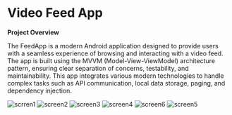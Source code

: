 # Video Feed App

**Project Overview**

The FeedApp is a modern Android application designed to provide users with a seamless experience of browsing and interacting with a video feed. 
The app is built using the MVVM (Model-View-ViewModel) architecture pattern, ensuring clear separation of concerns, testability, and maintainability. 
This app integrates various modern technologies to handle complex tasks such as API communication, local data storage, paging, and dependency injection.

![scrren1](https://github.com/user-attachments/assets/c63d6200-a2f8-44c0-bc73-9183039a2036)
![screen2](https://github.com/user-attachments/assets/08189b32-56e6-4999-a873-12cdf67f1c40)
![screen3](https://github.com/user-attachments/assets/fa1319d2-2052-4505-8142-2c0c6acc59e7)
![screen4](https://github.com/user-attachments/assets/0e5fb26b-112b-4791-8ecd-a5c2e59e0463)
![screen6](https://github.com/user-attachments/assets/62153ad1-7c0d-496f-859e-533020231439)
![screen5](https://github.com/user-attachments/assets/922eb8d8-4680-41fc-bb28-65a392601956)
